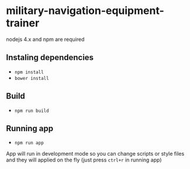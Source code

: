 # military-navigation-equipment-trainer

nodejs 4.x and npm are required

## Instaling dependencies
* `npm install`
* `bower install`
 
## Build
* `npm run build`

## Running app
* `npm run app`

App will run in development mode so you can change scripts or style files and they will applied on the fly (just press `ctrl+r` in running app) 
